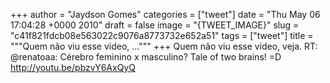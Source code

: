 
+++
author = "Jaydson Gomes"
categories = ["tweet"]
date = "Thu May 06 17:04:28 +0000 2010"
draft = false
image = "{TWEET_IMAGE}"
slug = "c41f821fdcb08e563022c9076a8773732e652a51"
tags = ["tweet"]
title = """Quem não viu esse video, ..."""
+++
Quem não viu esse video, veja. RT: @renatoaa: Cérebro feminino x masculino? Tale of two brains! =D http://youtu.be/pbzvY6AxQyQ
